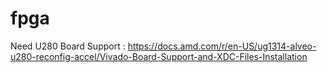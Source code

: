 # fpga
  Need U280 Board Support : https://docs.amd.com/r/en-US/ug1314-alveo-u280-reconfig-accel/Vivado-Board-Support-and-XDC-Files-Installation
  
